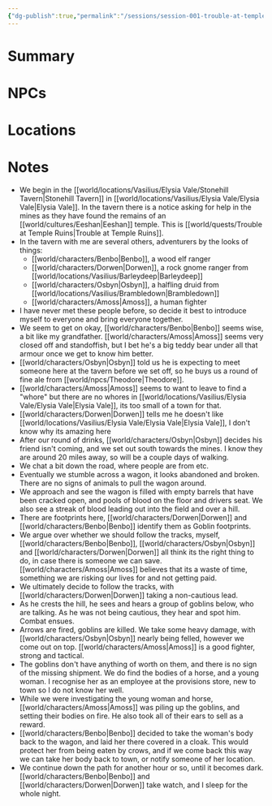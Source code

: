 ```yaml
---
{"dg-publish":true,"permalink":"/sessions/session-001-trouble-at-temple-ruins/","hideInGraph":true,"tags":["session"],"noteIcon":"session"}
---
```


# Summary

# NPCs

# Locations

# Notes
- We begin in the [[world/locations/Vasilius/Elysia Vale/Stonehill Tavern\|Stonehill Tavern]] in [[world/locations/Vasilius/Elysia Vale/Elysia Vale\|Elysia Vale]]. In the tavern there is a notice asking for help in the mines as they have found the remains of an [[world/cultures/Eeshan\|Eeshan]] temple. This is [[world/quests/Trouble at Temple Ruins\|Trouble at Temple Ruins]].
- In the tavern with me are several others, adventurers by the looks of things:
	- [[world/characters/Benbo\|Benbo]], a wood elf ranger
	- [[world/characters/Dorwen\|Dorwen]], a rock gnome ranger from [[world/locations/Vasilius/Barleydeep\|Barleydeep]]
	- [[world/characters/Osbyn\|Osbyn]], a halfling druid from [[world/locations/Vasilius/Brambledown\|Brambledown]]
	- [[world/characters/Amoss\|Amoss]], a human fighter
- I have never met these people before, so decide it best to introduce myself to everyone and bring everyone together.
- We seem to get on okay, [[world/characters/Benbo\|Benbo]] seems wise, a bit like my grandfather. [[world/characters/Amoss\|Amoss]] seems very closed off and standoffish, but I bet he's a big teddy bear under all that armour once we get to know him better.
- [[world/characters/Osbyn\|Osbyn]] told us he is expecting to meet someone here at the tavern before we set off, so he buys us a round of fine ale from [[world/npcs/Theodore\|Theodore]].
- [[world/characters/Amoss\|Amoss]] seems to want to leave to find a "whore" but there are no whores in [[world/locations/Vasilius/Elysia Vale/Elysia Vale\|Elysia Vale]], its too small of a town for that.
- [[world/characters/Dorwen\|Dorwen]] tells me he doesn't like [[world/locations/Vasilius/Elysia Vale/Elysia Vale\|Elysia Vale]], I don't know why its amazing here
- After our round of drinks, [[world/characters/Osbyn\|Osbyn]] decides his friend isn't coming, and we set out south towards the mines. I know they are around 20 miles away, so will be a couple days of walking.
- We chat a bit down the road, where people are from etc.
- Eventually we stumble across a wagon, it looks abandoned and broken. There are no signs of animals to pull the wagon around.
- We approach and see the wagon is filled with empty barrels that have been cracked open, and pools of blood on the floor and drivers seat. We also see a streak of blood leading out into the field and over a hill. 
- There are footprints here, [[world/characters/Dorwen\|Dorwen]] and [[world/characters/Benbo\|Benbo]] identify them as Goblin footprints.
- We argue over whether we should follow the tracks, myself, [[world/characters/Benbo\|Benbo]], [[world/characters/Osbyn\|Osbyn]] and [[world/characters/Dorwen\|Dorwen]] all think its the right thing to do, in case there is someone we can save. [[world/characters/Amoss\|Amoss]] believes that its a waste of time, something we are risking our lives for and not getting paid.
- We ultimately decide to follow the tracks, with [[world/characters/Dorwen\|Dorwen]] taking a non-cautious lead.
- As he crests the hill, he sees and hears a group of goblins below, who are talking. As he was not being cautious, they hear and spot him. Combat ensues.
- Arrows are fired, goblins are killed. We take some heavy damage, with [[world/characters/Osbyn\|Osbyn]] nearly being felled, however we come out on top. [[world/characters/Amoss\|Amoss]] is a good fighter, strong and tactical.
- The goblins don't have anything of worth on them, and there is no sign of the missing shipment. We do find the bodies of a horse, and a young woman. I recognise her as an employee at the provisions store, new to town so I do not know her well.
- While we were investigating the young woman and horse, [[world/characters/Amoss\|Amoss]] was piling up the goblins, and setting their bodies on fire. He also took all of their ears to sell as a reward.
- [[world/characters/Benbo\|Benbo]] decided to take the woman's body back to the wagon, and laid her there covered in a cloak. This would protect her from being eaten by crows, and if we come back this way we can take her body back to town, or notify someone of her location.
- We continue down the path for another hour or so, until it becomes dark. [[world/characters/Benbo\|Benbo]] and [[world/characters/Dorwen\|Dorwen]] take watch, and I sleep for the whole night.